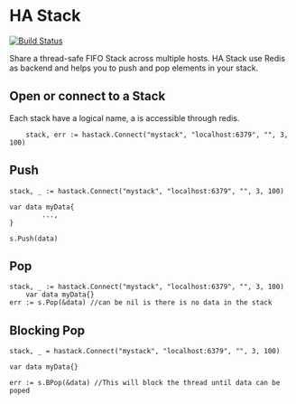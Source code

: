 # HA Stack
[![Build Status](https://travis-ci.org/fsamin/go-hastack.svg?branch=master)](https://travis-ci.org/fsamin/go-hastack)

Share a thread-safe FIFO Stack across multiple hosts. HA Stack use Redis as backend and helps you to push and pop elements in your stack.

## Open or connect to a Stack
Each stack have a logical name, a is accessible through redis.
```
    stack, err := hastack.Connect("mystack", "localhost:6379", "", 3, 100)
```


## Push
```
stack, _ := hastack.Connect("mystack", "localhost:6379", "", 3, 100)

var data myData{
        ...,
}

s.Push(data)
```

## Pop
```
stack, _ := hastack.Connect("mystack", "localhost:6379", "", 3, 100)
    var data myData{}
err := s.Pop(&data) //can be nil is there is no data in the stack
```

## Blocking Pop
```
stack, _ = hastack.Connect("mystack", "localhost:6379", "", 3, 100)

var data myData{}

err := s.BPop(&data) //This will block the thread until data can be poped
```
